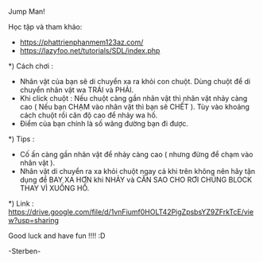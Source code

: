 Jump Man! 

Học tập và tham khảo:
 - https://phattrienphanmem123az.com/
 - https://lazyfoo.net/tutorials/SDL/index.php

*) Cách chơi : 
 -  Nhân vật của bạn sẽ di chuyển xa ra khỏi con chuột. Dùng chuột để di chuyển nhân vật wa TRÁI và PHẢI.
 -  Khi click chuột : Nếu chuột càng gần nhân vật thì nhân vật nhảy càng cao ( Nếu bạn CHẠM vào nhân vật thì bạn sẽ CHẾT ). 
                    Tùy vào khoảng cách chuột rồi căn độ cao để nhảy wa hố.
 -  Điểm của bạn chính là số wãng đường bạn đi được.

*) Tips : 
 - Cố ấn càng gần nhân vật để nhảy càng cao ( nhưng đừng để chạm vào nhân vật ).
 - Nhân vật di chuyển ra xa khỏi chuột ngay cả khi trên không nên hãy tận dụng để BAY XA HƠN khi NHẢY và CĂN SAO CHO RƠI CHÚNG BLOCK THAY VÌ XUỐNG HỐ.
 

*) Link : https://drive.google.com/file/d/1vnFiumf0HOLT42PigZpsbsYZ9ZFrkTcE/view?usp=sharing

Good luck and have fun !!!! :D

-Sterben-

